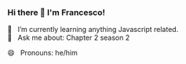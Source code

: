 ### Hi there 👋 I'm Francesco!

<!--
**francescostella/francescostella** is a ✨ _special_ ✨ repository because its `README.md` (this file) appears on your GitHub profile.

Here are some ideas to get you started:

- 🔭 I’m currently working on ...
- 🌱 I’m currently learning ...
- 👯 I’m looking to collaborate on ...
- 🤔 I’m looking for help with ...
- 💬 Ask me about ...
- 📫 How to reach me: ...
- 😄 Pronouns: ...
- ⚡ Fun fact: ...
-->

🌱 &nbsp; I’m currently learning anything Javascript related.  
💬 &nbsp; Ask me about: Chapter 2 season 2  
<!-- 📫 &nbsp; How to reach me: visit my personale website Contact's section on https://francesco.work  -->
😄 &nbsp; Pronouns: he/him  

